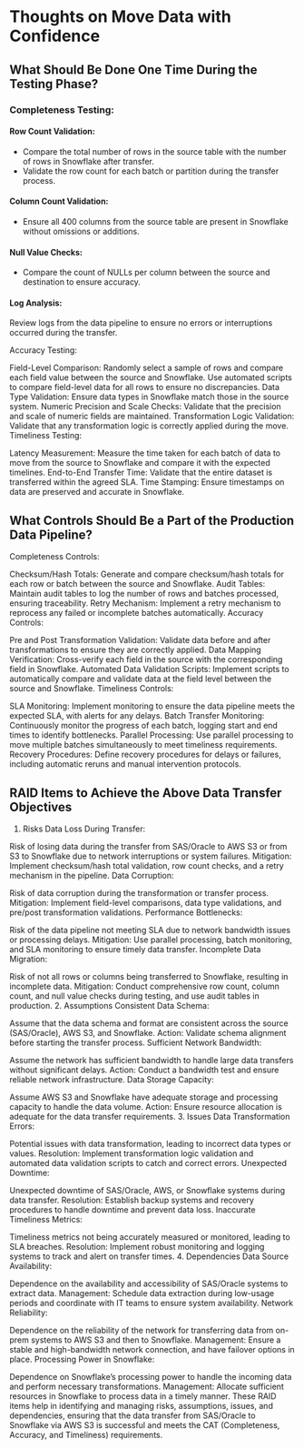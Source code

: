 # Thoughts on Move Data with Confidence

## What Should Be Done One Time During the Testing Phase?
### Completeness Testing:

#### Row Count Validation:
- Compare the total number of rows in the source table with the number of rows in Snowflake after transfer.
- Validate the row count for each batch or partition during the transfer process.
#### Column Count Validation:
- Ensure all 400 columns from the source table are present in Snowflake without omissions or additions.
#### Null Value Checks:
- Compare the count of NULLs per column between the source and destination to ensure accuracy.
#### Log Analysis:
Review logs from the data pipeline to ensure no errors or interruptions occurred during the transfer.

Accuracy Testing:

Field-Level Comparison:
Randomly select a sample of rows and compare each field value between the source and Snowflake.
Use automated scripts to compare field-level data for all rows to ensure no discrepancies.
Data Type Validation:
Ensure data types in Snowflake match those in the source system.
Numeric Precision and Scale Checks:
Validate that the precision and scale of numeric fields are maintained.
Transformation Logic Validation:
Validate that any transformation logic is correctly applied during the move.
Timeliness Testing:

Latency Measurement:
Measure the time taken for each batch of data to move from the source to Snowflake and compare it with the expected timelines.
End-to-End Transfer Time:
Validate that the entire dataset is transferred within the agreed SLA.
Time Stamping:
Ensure timestamps on data are preserved and accurate in Snowflake.

## What Controls Should Be a Part of the Production Data Pipeline?
Completeness Controls:

Checksum/Hash Totals:
Generate and compare checksum/hash totals for each row or batch between the source and Snowflake.
Audit Tables:
Maintain audit tables to log the number of rows and batches processed, ensuring traceability.
Retry Mechanism:
Implement a retry mechanism to reprocess any failed or incomplete batches automatically.
Accuracy Controls:

Pre and Post Transformation Validation:
Validate data before and after transformations to ensure they are correctly applied.
Data Mapping Verification:
Cross-verify each field in the source with the corresponding field in Snowflake.
Automated Data Validation Scripts:
Implement scripts to automatically compare and validate data at the field level between the source and Snowflake.
Timeliness Controls:

SLA Monitoring:
Implement monitoring to ensure the data pipeline meets the expected SLA, with alerts for any delays.
Batch Transfer Monitoring:
Continuously monitor the progress of each batch, logging start and end times to identify bottlenecks.
Parallel Processing:
Use parallel processing to move multiple batches simultaneously to meet timeliness requirements.
Recovery Procedures:
Define recovery procedures for delays or failures, including automatic reruns and manual intervention protocols.

## RAID Items to Achieve the Above Data Transfer Objectives
1. Risks
Data Loss During Transfer:

Risk of losing data during the transfer from SAS/Oracle to AWS S3 or from S3 to Snowflake due to network interruptions or system failures.
Mitigation: Implement checksum/hash total validation, row count checks, and a retry mechanism in the pipeline.
Data Corruption:

Risk of data corruption during the transformation or transfer process.
Mitigation: Implement field-level comparisons, data type validations, and pre/post transformation validations.
Performance Bottlenecks:

Risk of the data pipeline not meeting SLA due to network bandwidth issues or processing delays.
Mitigation: Use parallel processing, batch monitoring, and SLA monitoring to ensure timely data transfer.
Incomplete Data Migration:

Risk of not all rows or columns being transferred to Snowflake, resulting in incomplete data.
Mitigation: Conduct comprehensive row count, column count, and null value checks during testing, and use audit tables in production.
2. Assumptions
Consistent Data Schema:

Assume that the data schema and format are consistent across the source (SAS/Oracle), AWS S3, and Snowflake.
Action: Validate schema alignment before starting the transfer process.
Sufficient Network Bandwidth:

Assume the network has sufficient bandwidth to handle large data transfers without significant delays.
Action: Conduct a bandwidth test and ensure reliable network infrastructure.
Data Storage Capacity:

Assume AWS S3 and Snowflake have adequate storage and processing capacity to handle the data volume.
Action: Ensure resource allocation is adequate for the data transfer requirements.
3. Issues
Data Transformation Errors:

Potential issues with data transformation, leading to incorrect data types or values.
Resolution: Implement transformation logic validation and automated data validation scripts to catch and correct errors.
Unexpected Downtime:

Unexpected downtime of SAS/Oracle, AWS, or Snowflake systems during data transfer.
Resolution: Establish backup systems and recovery procedures to handle downtime and prevent data loss.
Inaccurate Timeliness Metrics:

Timeliness metrics not being accurately measured or monitored, leading to SLA breaches.
Resolution: Implement robust monitoring and logging systems to track and alert on transfer times.
4. Dependencies
Data Source Availability:

Dependence on the availability and accessibility of SAS/Oracle systems to extract data.
Management: Schedule data extraction during low-usage periods and coordinate with IT teams to ensure system availability.
Network Reliability:

Dependence on the reliability of the network for transferring data from on-prem systems to AWS S3 and then to Snowflake.
Management: Ensure a stable and high-bandwidth network connection, and have failover options in place.
Processing Power in Snowflake:

Dependence on Snowflake’s processing power to handle the incoming data and perform necessary transformations.
Management: Allocate sufficient resources in Snowflake to process data in a timely manner.
These RAID items help in identifying and managing risks, assumptions, issues, and dependencies, ensuring that the data transfer from SAS/Oracle to Snowflake via AWS S3 is successful and meets the CAT (Completeness, Accuracy, and Timeliness) requirements.
